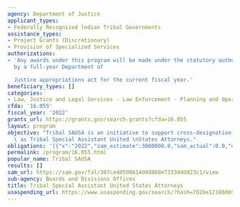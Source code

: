 ```yaml
---
agency: Department of Justice
applicant_types:
- Federally Recognized lndian Tribal Governments
assistance_types:
- Project Grants (Discretionary)
- Provision of Specialized Services
authorizations:
- 'Any awards under this program will be made under the statutory authority provided
  by a full-year Department of

  Justice appropriations act for the current fiscal year.'
beneficiary_types: []
categories:
- Law, Justice and Legal Services - Law Enforcement - Planning and Operations
cfda: '16.055'
fiscal_year: '2022'
grants_url: https://grants.gov/search-grants?cfda=16.055
layout: program
objective: "Tribal SAUSA is an initiative to support cross-designation of tribal prosecutors\
  \ as Tribal Special Assistant United \nStates Attorneys."
obligations: '[{"x":"2022","sam_estimate":3000000.0,"sam_actual":0.0,"usa_spending_actual":0.0},{"x":"2023","sam_estimate":6000000.0,"sam_actual":0.0,"usa_spending_actual":4149999.0},{"x":"2024","sam_estimate":3000000.0,"sam_actual":0.0,"usa_spending_actual":0.0}]'
permalink: /program/16.055.html
popular_name: Tribal SAUSA
results: []
sam_url: https://sam.gov/fal/387ce40598b14d4d868e73334ddd23c1/view
sub-agency: Boards and Divisions Offices
title: Tribal Special Assistant United States Attorneys
usaspending_url: https://www.usaspending.gov/search/?hash=762be12186069ed07a55fd3bd1fe7d01
---
```

